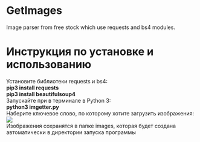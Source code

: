# GetImages
Image parser from free stock which use requests and bs4 modules.

# Инструкция по установке и использованию
Установите библиотеки requests и bs4:<br> 
<b>pip3 install requests</b><br> 
<b>pip3 install beautifulsoup4</b><br> 
Запускайте при в терминале в Python 3:<br> 
<b>python3 imgetter.py</b><br> 
Наберите ключевое слово, по которому хотите загрузить изображения:<br> 
<img src='https://pp.userapi.com/c844722/v844722285/20663/4yfGArARH9c.jpg'><br> 
Изображения сохранятся в папке images, которая будет создана автоматически в директории запуска программы<br> 
